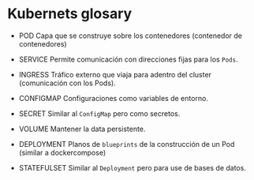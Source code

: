 # Kubernets glosary

- POD
  Capa que se construye sobre los contenedores (contenedor de contenedores)

- SERVICE
  Permite comunicación con direcciones fijas para los `Pods`.

- INGRESS
  Tráfico externo que viaja para adentro del cluster (comunicación con los Pods).

- CONFIGMAP
  Configuraciones como variables de entorno.

- SECRET
  Similar al `ConfigMap` pero como secretos.

- VOLUME
  Mantener la data persistente.

- DEPLOYMENT
  Planos de `blueprints` de la construcción de un Pod (similar a dockercompose)

- STATEFULSET
  Similar al `Deployment` pero para use de bases de datos.
